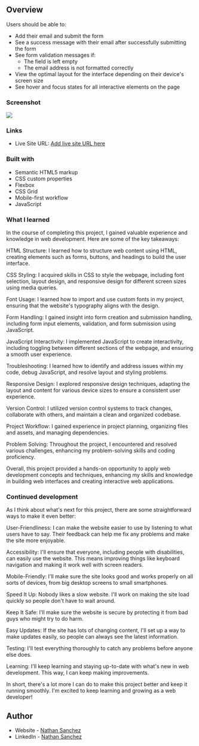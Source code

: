 ## Overview
Users should be able to:

- Add their email and submit the form
- See a success message with their email after successfully submitting the form
- See form validation messages if:
  - The field is left empty
  - The email address is not formatted correctly
- View the optimal layout for the interface depending on their device's screen size
- See hover and focus states for all interactive elements on the page

### Screenshot

![](assets/images/preview.jpg)
### Links
- Live Site URL: [Add live site URL here](https://your-live-site-url.com)

### Built with

- Semantic HTML5 markup
- CSS custom properties
- Flexbox
- CSS Grid
- Mobile-first workflow
- JavaScript

### What I learned
In the course of completing this project, I gained valuable experience and knowledge in web development. Here are some of the key takeaways:

HTML Structure: I learned how to structure web content using HTML, creating elements such as forms, buttons, and headings to build the user interface.

CSS Styling: I acquired skills in CSS to style the webpage, including font selection, layout design, and responsive design for different screen sizes using media queries.

Font Usage: I learned how to import and use custom fonts in my project, ensuring that the website's typography aligns with the design.

Form Handling: I gained insight into form creation and submission handling, including form input elements, validation, and form submission using JavaScript.

JavaScript Interactivity: I implemented JavaScript to create interactivity, including toggling between different sections of the webpage, and ensuring a smooth user experience.

Troubleshooting: I learned how to identify and address issues within my code, debug JavaScript, and resolve layout and styling problems.

Responsive Design: I explored responsive design techniques, adapting the layout and content for various device sizes to ensure a consistent user experience.

Version Control: I utilized version control systems to track changes, collaborate with others, and maintain a clean and organized codebase.

Project Workflow: I gained experience in project planning, organizing files and assets, and managing dependencies.

Problem Solving: Throughout the project, I encountered and resolved various challenges, enhancing my problem-solving skills and coding proficiency.

Overall, this project provided a hands-on opportunity to apply web development concepts and techniques, enhancing my skills and knowledge in building web interfaces and creating interactive web applications.

### Continued development
As I think about what's next for this project, there are some straightforward ways to make it even better:

User-Friendliness: I can make the website easier to use by listening to what users have to say. Their feedback can help me fix any problems and make the site more enjoyable.

Accessibility: I'll ensure that everyone, including people with disabilities, can easily use the website. This means improving things like keyboard navigation and making it work well with screen readers.

Mobile-Friendly: I'll make sure the site looks good and works properly on all sorts of devices, from big desktop screens to small smartphones.

Speed It Up: Nobody likes a slow website. I'll work on making the site load quickly so people don't have to wait around.

Keep It Safe: I'll make sure the website is secure by protecting it from bad guys who might try to do harm.

Easy Updates: If the site has lots of changing content, I'll set up a way to make updates easily, so people can always see the latest information.

Testing: I'll test everything thoroughly to catch any problems before anyone else does.

Learning: I'll keep learning and staying up-to-date with what's new in web development. This way, I can keep making improvements.

In short, there's a lot more I can do to make this project better and keep it running smoothly. I'm excited to keep learning and growing as a web developer!

## Author
- Website - [Nathan Sanchez](http://www.nathanswe.com)
- LinkedIn - [Nathan Sanchez](https://linkedin.com/in/nathansanchez239/)
